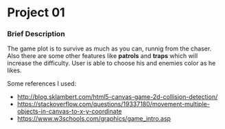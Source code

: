 # Project 01

### Brief Description

The game plot is to survive as much as you can, runnig from the chaser. 
Also there are some other features like **patrols** and **traps** which will increase the difficulty.
User is able to choose his and enemies color as he likes.


Some references I used:
 * http://blog.sklambert.com/html5-canvas-game-2d-collision-detection/
 * https://stackoverflow.com/questions/19337180/movement-multiple-objects-in-canvas-to-x-y-coordinate
 * https://www.w3schools.com/graphics/game_intro.asp


